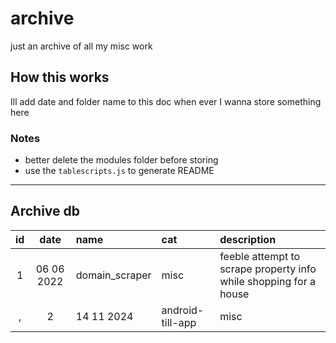 # archive
just an archive of all my misc work

## How this works
Ill add date and folder name to this doc when ever I wanna store something here 

### Notes
- better delete the modules folder before storing
- use the `tablescripts.js` to generate README

---
## Archive db
| id | date | name | cat | description |
|:--:|:--:|:--|:--|:--|
| 1 | 06 06 2022 | domain_scraper | misc | feeble attempt to scrape property info while shopping for a house |
,| 2 | 14 11 2024 | android-till-app | misc | android app project for TAFE yonks ago, funny how its still on my phone, is it worth building the APK |
